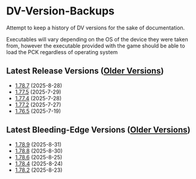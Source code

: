 # DV-Version-Backups
Attempt to keep a history of DV versions for the sake of documentation.

Executables will vary depending on the OS of the device they were taken from, however the executable provided with the game should be able to load the PCK regardless of operating system

## Latest Release Versions ([Older Versions](https://github.com/rwqfsfasxc100/DV-Version-Backups/blob/main/Stable%20Releases.md))
* [1.78.7](https://github.com/rwqfsfasxc100/DV-Version-Backups/releases/tag/Release-1.78.7) (2025-8-28)
* [1.77.5](https://github.com/rwqfsfasxc100/DV-Version-Backups/releases/tag/Release-1.77.5) (2025-7-29)
* [1.77.4](https://github.com/rwqfsfasxc100/DV-Version-Backups/releases/tag/Release-1.77.4) (2025-7-28)
* [1.77.2](https://github.com/rwqfsfasxc100/DV-Version-Backups/releases/tag/Release-1.77.2) (2025-7-27)
* [1.76.5](https://github.com/rwqfsfasxc100/DV-Version-Backups/releases/tag/Release-1.76.5) (2025-7-19)
## Latest Bleeding-Edge Versions ([Older Versions](https://github.com/rwqfsfasxc100/DV-Version-Backups/blob/main/Bleeding%20Edge%20Releases.md))
* [1.78.9](https://github.com/rwqfsfasxc100/DV-Version-Backups/releases/tag/Bleeding-Edge-1.78.9) (2025-8-31)
* [1.78.8](https://github.com/rwqfsfasxc100/DV-Version-Backups/releases/tag/Bleeding-Edge-1.78.8) (2025-8-30)
* [1.78.6](https://github.com/rwqfsfasxc100/DV-Version-Backups/releases/tag/Bleeding-Edge-1.78.6) (2025-8-25)
* [1.78.4](https://github.com/rwqfsfasxc100/DV-Version-Backups/releases/tag/Bleeding-Edge-1.78.4) (2025-8-24)
* [1.78.2](https://github.com/rwqfsfasxc100/DV-Version-Backups/releases/tag/Bleeding-Edge-1.78.2) (2025-8-23)
